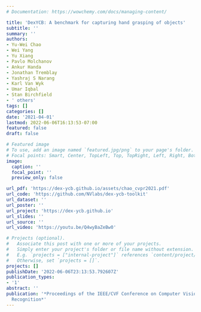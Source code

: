```yaml
---
# Documentation: https://wowchemy.com/docs/managing-content/

title: 'DexYCB: A benchmark for capturing hand grasping of objects'
subtitle: ''
summary: ''
authors:
- Yu-Wei Chao
- Wei Yang
- Yu Xiang
- Pavlo Molchanov
- Ankur Handa
- Jonathan Tremblay
- Yashraj S Narang
- Karl Van Wyk
- Umar Iqbal
- Stan Birchfield
- ' others'
tags: []
categories: []
date: '2021-04-01'
lastmod: 2022-06-06T16:13:53-07:00
featured: false
draft: false

# Featured image
# To use, add an image named `featured.jpg/png` to your page's folder.
# Focal points: Smart, Center, TopLeft, Top, TopRight, Left, Right, BottomLeft, Bottom, BottomRight.
image:
  caption: ''
  focal_point: ''
  preview_only: false

url_pdf: 'https://dex-ycb.github.io/assets/chao_cvpr2021.pdf'
url_code: 'https://github.com/NVlabs/dex-ycb-toolkit'
url_dataset: ''
url_poster: ''
url_project: 'https://dex-ycb.github.io'
url_slides: ''
url_source: ''
url_video: 'https://youtu.be/Q4wyBaZeBw0'

# Projects (optional).
#   Associate this post with one or more of your projects.
#   Simply enter your project's folder or file name without extension.
#   E.g. `projects = ["internal-project"]` references `content/project/deep-learning/index.md`.
#   Otherwise, set `projects = []`.
projects: []
publishDate: '2022-06-06T23:13:53.792607Z'
publication_types:
- '1'
abstract: ''
publication: '*Proceedings of the IEEE/CVF Conference on Computer Vision and Pattern
  Recognition*'
---
```

